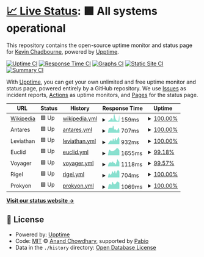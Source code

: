 # [📈 Live Status](https://uptime.chadbourne.eu): <!--live status--> **🟩 All systems operational**

This repository contains the open-source uptime monitor and status page for [Kevin Chadbourne](https://uptime.chadbourne.eu), powered by [Upptime](https://github.com/upptime/upptime).

[![Uptime CI](https://github.com/chaddy314/upptime/workflows/Uptime%20CI/badge.svg)](https://github.com/chaddy314/upptime/actions?query=workflow%3A%22Uptime+CI%22)
[![Response Time CI](https://github.com/chaddy314/upptime/workflows/Response%20Time%20CI/badge.svg)](https://github.com/chaddy314/upptime/actions?query=workflow%3A%22Response+Time+CI%22)
[![Graphs CI](https://github.com/chaddy314/upptime/workflows/Graphs%20CI/badge.svg)](https://github.com/chaddy314/upptime/actions?query=workflow%3A%22Graphs+CI%22)
[![Static Site CI](https://github.com/chaddy314/upptime/workflows/Static%20Site%20CI/badge.svg)](https://github.com/chaddy314/upptime/actions?query=workflow%3A%22Static+Site+CI%22)
[![Summary CI](https://github.com/chaddy314/upptime/workflows/Summary%20CI/badge.svg)](https://github.com/chaddy314/upptime/actions?query=workflow%3A%22Summary+CI%22)

With [Upptime](https://upptime.js.org), you can get your own unlimited and free uptime monitor and status page, powered entirely by a GitHub repository. We use [Issues](https://github.com/chaddy314/upptime/issues) as incident reports, [Actions](https://github.com/chaddy314/upptime/actions) as uptime monitors, and [Pages](https://uptime.chadbourne.eu) for the status page.

<!--start: status pages-->
<!-- This summary is generated by Upptime (https://github.com/upptime/upptime) -->
<!-- Do not edit this manually, your changes will be overwritten -->
<!-- prettier-ignore -->
| URL | Status | History | Response Time | Uptime |
| --- | ------ | ------- | ------------- | ------ |
| <img alt="" src="https://icons.duckduckgo.com/ip3/en.wikipedia.org.ico" height="13"> [Wikipedia](https://en.wikipedia.org) | 🟩 Up | [wikipedia.yml](https://github.com/chaddy314/upptime/commits/HEAD/history/wikipedia.yml) | <details><summary><img alt="Response time graph" src="./graphs/wikipedia/response-time-week.png" height="20"> 159ms</summary><br><a href="https://uptime.chadbourne.eu/history/wikipedia"><img alt="Response time 152" src="https://img.shields.io/endpoint?url=https%3A%2F%2Fraw.githubusercontent.com%2Fchaddy314%2Fupptime%2FHEAD%2Fapi%2Fwikipedia%2Fresponse-time.json"></a><br><a href="https://uptime.chadbourne.eu/history/wikipedia"><img alt="24-hour response time 42" src="https://img.shields.io/endpoint?url=https%3A%2F%2Fraw.githubusercontent.com%2Fchaddy314%2Fupptime%2FHEAD%2Fapi%2Fwikipedia%2Fresponse-time-day.json"></a><br><a href="https://uptime.chadbourne.eu/history/wikipedia"><img alt="7-day response time 159" src="https://img.shields.io/endpoint?url=https%3A%2F%2Fraw.githubusercontent.com%2Fchaddy314%2Fupptime%2FHEAD%2Fapi%2Fwikipedia%2Fresponse-time-week.json"></a><br><a href="https://uptime.chadbourne.eu/history/wikipedia"><img alt="30-day response time 152" src="https://img.shields.io/endpoint?url=https%3A%2F%2Fraw.githubusercontent.com%2Fchaddy314%2Fupptime%2FHEAD%2Fapi%2Fwikipedia%2Fresponse-time-month.json"></a><br><a href="https://uptime.chadbourne.eu/history/wikipedia"><img alt="1-year response time 152" src="https://img.shields.io/endpoint?url=https%3A%2F%2Fraw.githubusercontent.com%2Fchaddy314%2Fupptime%2FHEAD%2Fapi%2Fwikipedia%2Fresponse-time-year.json"></a></details> | <details><summary><a href="https://uptime.chadbourne.eu/history/wikipedia">100.00%</a></summary><a href="https://uptime.chadbourne.eu/history/wikipedia"><img alt="All-time uptime 100.00%" src="https://img.shields.io/endpoint?url=https%3A%2F%2Fraw.githubusercontent.com%2Fchaddy314%2Fupptime%2FHEAD%2Fapi%2Fwikipedia%2Fuptime.json"></a><br><a href="https://uptime.chadbourne.eu/history/wikipedia"><img alt="24-hour uptime 100.00%" src="https://img.shields.io/endpoint?url=https%3A%2F%2Fraw.githubusercontent.com%2Fchaddy314%2Fupptime%2FHEAD%2Fapi%2Fwikipedia%2Fuptime-day.json"></a><br><a href="https://uptime.chadbourne.eu/history/wikipedia"><img alt="7-day uptime 100.00%" src="https://img.shields.io/endpoint?url=https%3A%2F%2Fraw.githubusercontent.com%2Fchaddy314%2Fupptime%2FHEAD%2Fapi%2Fwikipedia%2Fuptime-week.json"></a><br><a href="https://uptime.chadbourne.eu/history/wikipedia"><img alt="30-day uptime 100.00%" src="https://img.shields.io/endpoint?url=https%3A%2F%2Fraw.githubusercontent.com%2Fchaddy314%2Fupptime%2FHEAD%2Fapi%2Fwikipedia%2Fuptime-month.json"></a><br><a href="https://uptime.chadbourne.eu/history/wikipedia"><img alt="1-year uptime 100.00%" src="https://img.shields.io/endpoint?url=https%3A%2F%2Fraw.githubusercontent.com%2Fchaddy314%2Fupptime%2FHEAD%2Fapi%2Fwikipedia%2Fuptime-year.json"></a></details>
| <img alt="" src="https://icons.duckduckgo.com/ip3/null.ico" height="13"> Antares | 🟩 Up | [antares.yml](https://github.com/chaddy314/upptime/commits/HEAD/history/antares.yml) | <details><summary><img alt="Response time graph" src="./graphs/antares/response-time-week.png" height="20"> 707ms</summary><br><a href="https://uptime.chadbourne.eu/history/antares"><img alt="Response time 791" src="https://img.shields.io/endpoint?url=https%3A%2F%2Fraw.githubusercontent.com%2Fchaddy314%2Fupptime%2FHEAD%2Fapi%2Fantares%2Fresponse-time.json"></a><br><a href="https://uptime.chadbourne.eu/history/antares"><img alt="24-hour response time 308" src="https://img.shields.io/endpoint?url=https%3A%2F%2Fraw.githubusercontent.com%2Fchaddy314%2Fupptime%2FHEAD%2Fapi%2Fantares%2Fresponse-time-day.json"></a><br><a href="https://uptime.chadbourne.eu/history/antares"><img alt="7-day response time 707" src="https://img.shields.io/endpoint?url=https%3A%2F%2Fraw.githubusercontent.com%2Fchaddy314%2Fupptime%2FHEAD%2Fapi%2Fantares%2Fresponse-time-week.json"></a><br><a href="https://uptime.chadbourne.eu/history/antares"><img alt="30-day response time 791" src="https://img.shields.io/endpoint?url=https%3A%2F%2Fraw.githubusercontent.com%2Fchaddy314%2Fupptime%2FHEAD%2Fapi%2Fantares%2Fresponse-time-month.json"></a><br><a href="https://uptime.chadbourne.eu/history/antares"><img alt="1-year response time 791" src="https://img.shields.io/endpoint?url=https%3A%2F%2Fraw.githubusercontent.com%2Fchaddy314%2Fupptime%2FHEAD%2Fapi%2Fantares%2Fresponse-time-year.json"></a></details> | <details><summary><a href="https://uptime.chadbourne.eu/history/antares">100.00%</a></summary><a href="https://uptime.chadbourne.eu/history/antares"><img alt="All-time uptime 100.00%" src="https://img.shields.io/endpoint?url=https%3A%2F%2Fraw.githubusercontent.com%2Fchaddy314%2Fupptime%2FHEAD%2Fapi%2Fantares%2Fuptime.json"></a><br><a href="https://uptime.chadbourne.eu/history/antares"><img alt="24-hour uptime 100.00%" src="https://img.shields.io/endpoint?url=https%3A%2F%2Fraw.githubusercontent.com%2Fchaddy314%2Fupptime%2FHEAD%2Fapi%2Fantares%2Fuptime-day.json"></a><br><a href="https://uptime.chadbourne.eu/history/antares"><img alt="7-day uptime 100.00%" src="https://img.shields.io/endpoint?url=https%3A%2F%2Fraw.githubusercontent.com%2Fchaddy314%2Fupptime%2FHEAD%2Fapi%2Fantares%2Fuptime-week.json"></a><br><a href="https://uptime.chadbourne.eu/history/antares"><img alt="30-day uptime 100.00%" src="https://img.shields.io/endpoint?url=https%3A%2F%2Fraw.githubusercontent.com%2Fchaddy314%2Fupptime%2FHEAD%2Fapi%2Fantares%2Fuptime-month.json"></a><br><a href="https://uptime.chadbourne.eu/history/antares"><img alt="1-year uptime 100.00%" src="https://img.shields.io/endpoint?url=https%3A%2F%2Fraw.githubusercontent.com%2Fchaddy314%2Fupptime%2FHEAD%2Fapi%2Fantares%2Fuptime-year.json"></a></details>
| <img alt="" src="https://icons.duckduckgo.com/ip3/null.ico" height="13"> Leviathan | 🟩 Up | [leviathan.yml](https://github.com/chaddy314/upptime/commits/HEAD/history/leviathan.yml) | <details><summary><img alt="Response time graph" src="./graphs/leviathan/response-time-week.png" height="20"> 932ms</summary><br><a href="https://uptime.chadbourne.eu/history/leviathan"><img alt="Response time 795" src="https://img.shields.io/endpoint?url=https%3A%2F%2Fraw.githubusercontent.com%2Fchaddy314%2Fupptime%2FHEAD%2Fapi%2Fleviathan%2Fresponse-time.json"></a><br><a href="https://uptime.chadbourne.eu/history/leviathan"><img alt="24-hour response time 989" src="https://img.shields.io/endpoint?url=https%3A%2F%2Fraw.githubusercontent.com%2Fchaddy314%2Fupptime%2FHEAD%2Fapi%2Fleviathan%2Fresponse-time-day.json"></a><br><a href="https://uptime.chadbourne.eu/history/leviathan"><img alt="7-day response time 932" src="https://img.shields.io/endpoint?url=https%3A%2F%2Fraw.githubusercontent.com%2Fchaddy314%2Fupptime%2FHEAD%2Fapi%2Fleviathan%2Fresponse-time-week.json"></a><br><a href="https://uptime.chadbourne.eu/history/leviathan"><img alt="30-day response time 795" src="https://img.shields.io/endpoint?url=https%3A%2F%2Fraw.githubusercontent.com%2Fchaddy314%2Fupptime%2FHEAD%2Fapi%2Fleviathan%2Fresponse-time-month.json"></a><br><a href="https://uptime.chadbourne.eu/history/leviathan"><img alt="1-year response time 795" src="https://img.shields.io/endpoint?url=https%3A%2F%2Fraw.githubusercontent.com%2Fchaddy314%2Fupptime%2FHEAD%2Fapi%2Fleviathan%2Fresponse-time-year.json"></a></details> | <details><summary><a href="https://uptime.chadbourne.eu/history/leviathan">100.00%</a></summary><a href="https://uptime.chadbourne.eu/history/leviathan"><img alt="All-time uptime 100.00%" src="https://img.shields.io/endpoint?url=https%3A%2F%2Fraw.githubusercontent.com%2Fchaddy314%2Fupptime%2FHEAD%2Fapi%2Fleviathan%2Fuptime.json"></a><br><a href="https://uptime.chadbourne.eu/history/leviathan"><img alt="24-hour uptime 100.00%" src="https://img.shields.io/endpoint?url=https%3A%2F%2Fraw.githubusercontent.com%2Fchaddy314%2Fupptime%2FHEAD%2Fapi%2Fleviathan%2Fuptime-day.json"></a><br><a href="https://uptime.chadbourne.eu/history/leviathan"><img alt="7-day uptime 100.00%" src="https://img.shields.io/endpoint?url=https%3A%2F%2Fraw.githubusercontent.com%2Fchaddy314%2Fupptime%2FHEAD%2Fapi%2Fleviathan%2Fuptime-week.json"></a><br><a href="https://uptime.chadbourne.eu/history/leviathan"><img alt="30-day uptime 100.00%" src="https://img.shields.io/endpoint?url=https%3A%2F%2Fraw.githubusercontent.com%2Fchaddy314%2Fupptime%2FHEAD%2Fapi%2Fleviathan%2Fuptime-month.json"></a><br><a href="https://uptime.chadbourne.eu/history/leviathan"><img alt="1-year uptime 100.00%" src="https://img.shields.io/endpoint?url=https%3A%2F%2Fraw.githubusercontent.com%2Fchaddy314%2Fupptime%2FHEAD%2Fapi%2Fleviathan%2Fuptime-year.json"></a></details>
| <img alt="" src="https://icons.duckduckgo.com/ip3/null.ico" height="13"> Euclid | 🟩 Up | [euclid.yml](https://github.com/chaddy314/upptime/commits/HEAD/history/euclid.yml) | <details><summary><img alt="Response time graph" src="./graphs/euclid/response-time-week.png" height="20"> 1655ms</summary><br><a href="https://uptime.chadbourne.eu/history/euclid"><img alt="Response time 1655" src="https://img.shields.io/endpoint?url=https%3A%2F%2Fraw.githubusercontent.com%2Fchaddy314%2Fupptime%2FHEAD%2Fapi%2Feuclid%2Fresponse-time.json"></a><br><a href="https://uptime.chadbourne.eu/history/euclid"><img alt="24-hour response time 1235" src="https://img.shields.io/endpoint?url=https%3A%2F%2Fraw.githubusercontent.com%2Fchaddy314%2Fupptime%2FHEAD%2Fapi%2Feuclid%2Fresponse-time-day.json"></a><br><a href="https://uptime.chadbourne.eu/history/euclid"><img alt="7-day response time 1655" src="https://img.shields.io/endpoint?url=https%3A%2F%2Fraw.githubusercontent.com%2Fchaddy314%2Fupptime%2FHEAD%2Fapi%2Feuclid%2Fresponse-time-week.json"></a><br><a href="https://uptime.chadbourne.eu/history/euclid"><img alt="30-day response time 1655" src="https://img.shields.io/endpoint?url=https%3A%2F%2Fraw.githubusercontent.com%2Fchaddy314%2Fupptime%2FHEAD%2Fapi%2Feuclid%2Fresponse-time-month.json"></a><br><a href="https://uptime.chadbourne.eu/history/euclid"><img alt="1-year response time 1655" src="https://img.shields.io/endpoint?url=https%3A%2F%2Fraw.githubusercontent.com%2Fchaddy314%2Fupptime%2FHEAD%2Fapi%2Feuclid%2Fresponse-time-year.json"></a></details> | <details><summary><a href="https://uptime.chadbourne.eu/history/euclid">99.18%</a></summary><a href="https://uptime.chadbourne.eu/history/euclid"><img alt="All-time uptime 99.18%" src="https://img.shields.io/endpoint?url=https%3A%2F%2Fraw.githubusercontent.com%2Fchaddy314%2Fupptime%2FHEAD%2Fapi%2Feuclid%2Fuptime.json"></a><br><a href="https://uptime.chadbourne.eu/history/euclid"><img alt="24-hour uptime 100.00%" src="https://img.shields.io/endpoint?url=https%3A%2F%2Fraw.githubusercontent.com%2Fchaddy314%2Fupptime%2FHEAD%2Fapi%2Feuclid%2Fuptime-day.json"></a><br><a href="https://uptime.chadbourne.eu/history/euclid"><img alt="7-day uptime 99.18%" src="https://img.shields.io/endpoint?url=https%3A%2F%2Fraw.githubusercontent.com%2Fchaddy314%2Fupptime%2FHEAD%2Fapi%2Feuclid%2Fuptime-week.json"></a><br><a href="https://uptime.chadbourne.eu/history/euclid"><img alt="30-day uptime 99.18%" src="https://img.shields.io/endpoint?url=https%3A%2F%2Fraw.githubusercontent.com%2Fchaddy314%2Fupptime%2FHEAD%2Fapi%2Feuclid%2Fuptime-month.json"></a><br><a href="https://uptime.chadbourne.eu/history/euclid"><img alt="1-year uptime 99.18%" src="https://img.shields.io/endpoint?url=https%3A%2F%2Fraw.githubusercontent.com%2Fchaddy314%2Fupptime%2FHEAD%2Fapi%2Feuclid%2Fuptime-year.json"></a></details>
| <img alt="" src="https://icons.duckduckgo.com/ip3/null.ico" height="13"> Voyager | 🟩 Up | [voyager.yml](https://github.com/chaddy314/upptime/commits/HEAD/history/voyager.yml) | <details><summary><img alt="Response time graph" src="./graphs/voyager/response-time-week.png" height="20"> 1118ms</summary><br><a href="https://uptime.chadbourne.eu/history/voyager"><img alt="Response time 1062" src="https://img.shields.io/endpoint?url=https%3A%2F%2Fraw.githubusercontent.com%2Fchaddy314%2Fupptime%2FHEAD%2Fapi%2Fvoyager%2Fresponse-time.json"></a><br><a href="https://uptime.chadbourne.eu/history/voyager"><img alt="24-hour response time 1210" src="https://img.shields.io/endpoint?url=https%3A%2F%2Fraw.githubusercontent.com%2Fchaddy314%2Fupptime%2FHEAD%2Fapi%2Fvoyager%2Fresponse-time-day.json"></a><br><a href="https://uptime.chadbourne.eu/history/voyager"><img alt="7-day response time 1118" src="https://img.shields.io/endpoint?url=https%3A%2F%2Fraw.githubusercontent.com%2Fchaddy314%2Fupptime%2FHEAD%2Fapi%2Fvoyager%2Fresponse-time-week.json"></a><br><a href="https://uptime.chadbourne.eu/history/voyager"><img alt="30-day response time 1062" src="https://img.shields.io/endpoint?url=https%3A%2F%2Fraw.githubusercontent.com%2Fchaddy314%2Fupptime%2FHEAD%2Fapi%2Fvoyager%2Fresponse-time-month.json"></a><br><a href="https://uptime.chadbourne.eu/history/voyager"><img alt="1-year response time 1062" src="https://img.shields.io/endpoint?url=https%3A%2F%2Fraw.githubusercontent.com%2Fchaddy314%2Fupptime%2FHEAD%2Fapi%2Fvoyager%2Fresponse-time-year.json"></a></details> | <details><summary><a href="https://uptime.chadbourne.eu/history/voyager">99.57%</a></summary><a href="https://uptime.chadbourne.eu/history/voyager"><img alt="All-time uptime 99.60%" src="https://img.shields.io/endpoint?url=https%3A%2F%2Fraw.githubusercontent.com%2Fchaddy314%2Fupptime%2FHEAD%2Fapi%2Fvoyager%2Fuptime.json"></a><br><a href="https://uptime.chadbourne.eu/history/voyager"><img alt="24-hour uptime 100.00%" src="https://img.shields.io/endpoint?url=https%3A%2F%2Fraw.githubusercontent.com%2Fchaddy314%2Fupptime%2FHEAD%2Fapi%2Fvoyager%2Fuptime-day.json"></a><br><a href="https://uptime.chadbourne.eu/history/voyager"><img alt="7-day uptime 99.57%" src="https://img.shields.io/endpoint?url=https%3A%2F%2Fraw.githubusercontent.com%2Fchaddy314%2Fupptime%2FHEAD%2Fapi%2Fvoyager%2Fuptime-week.json"></a><br><a href="https://uptime.chadbourne.eu/history/voyager"><img alt="30-day uptime 99.60%" src="https://img.shields.io/endpoint?url=https%3A%2F%2Fraw.githubusercontent.com%2Fchaddy314%2Fupptime%2FHEAD%2Fapi%2Fvoyager%2Fuptime-month.json"></a><br><a href="https://uptime.chadbourne.eu/history/voyager"><img alt="1-year uptime 99.60%" src="https://img.shields.io/endpoint?url=https%3A%2F%2Fraw.githubusercontent.com%2Fchaddy314%2Fupptime%2FHEAD%2Fapi%2Fvoyager%2Fuptime-year.json"></a></details>
| <img alt="" src="https://icons.duckduckgo.com/ip3/null.ico" height="13"> Rigel | 🟩 Up | [rigel.yml](https://github.com/chaddy314/upptime/commits/HEAD/history/rigel.yml) | <details><summary><img alt="Response time graph" src="./graphs/rigel/response-time-week.png" height="20"> 704ms</summary><br><a href="https://uptime.chadbourne.eu/history/rigel"><img alt="Response time 631" src="https://img.shields.io/endpoint?url=https%3A%2F%2Fraw.githubusercontent.com%2Fchaddy314%2Fupptime%2FHEAD%2Fapi%2Frigel%2Fresponse-time.json"></a><br><a href="https://uptime.chadbourne.eu/history/rigel"><img alt="24-hour response time 467" src="https://img.shields.io/endpoint?url=https%3A%2F%2Fraw.githubusercontent.com%2Fchaddy314%2Fupptime%2FHEAD%2Fapi%2Frigel%2Fresponse-time-day.json"></a><br><a href="https://uptime.chadbourne.eu/history/rigel"><img alt="7-day response time 704" src="https://img.shields.io/endpoint?url=https%3A%2F%2Fraw.githubusercontent.com%2Fchaddy314%2Fupptime%2FHEAD%2Fapi%2Frigel%2Fresponse-time-week.json"></a><br><a href="https://uptime.chadbourne.eu/history/rigel"><img alt="30-day response time 631" src="https://img.shields.io/endpoint?url=https%3A%2F%2Fraw.githubusercontent.com%2Fchaddy314%2Fupptime%2FHEAD%2Fapi%2Frigel%2Fresponse-time-month.json"></a><br><a href="https://uptime.chadbourne.eu/history/rigel"><img alt="1-year response time 631" src="https://img.shields.io/endpoint?url=https%3A%2F%2Fraw.githubusercontent.com%2Fchaddy314%2Fupptime%2FHEAD%2Fapi%2Frigel%2Fresponse-time-year.json"></a></details> | <details><summary><a href="https://uptime.chadbourne.eu/history/rigel">100.00%</a></summary><a href="https://uptime.chadbourne.eu/history/rigel"><img alt="All-time uptime 100.00%" src="https://img.shields.io/endpoint?url=https%3A%2F%2Fraw.githubusercontent.com%2Fchaddy314%2Fupptime%2FHEAD%2Fapi%2Frigel%2Fuptime.json"></a><br><a href="https://uptime.chadbourne.eu/history/rigel"><img alt="24-hour uptime 100.00%" src="https://img.shields.io/endpoint?url=https%3A%2F%2Fraw.githubusercontent.com%2Fchaddy314%2Fupptime%2FHEAD%2Fapi%2Frigel%2Fuptime-day.json"></a><br><a href="https://uptime.chadbourne.eu/history/rigel"><img alt="7-day uptime 100.00%" src="https://img.shields.io/endpoint?url=https%3A%2F%2Fraw.githubusercontent.com%2Fchaddy314%2Fupptime%2FHEAD%2Fapi%2Frigel%2Fuptime-week.json"></a><br><a href="https://uptime.chadbourne.eu/history/rigel"><img alt="30-day uptime 100.00%" src="https://img.shields.io/endpoint?url=https%3A%2F%2Fraw.githubusercontent.com%2Fchaddy314%2Fupptime%2FHEAD%2Fapi%2Frigel%2Fuptime-month.json"></a><br><a href="https://uptime.chadbourne.eu/history/rigel"><img alt="1-year uptime 100.00%" src="https://img.shields.io/endpoint?url=https%3A%2F%2Fraw.githubusercontent.com%2Fchaddy314%2Fupptime%2FHEAD%2Fapi%2Frigel%2Fuptime-year.json"></a></details>
| <img alt="" src="https://icons.duckduckgo.com/ip3/null.ico" height="13"> Prokyon | 🟩 Up | [prokyon.yml](https://github.com/chaddy314/upptime/commits/HEAD/history/prokyon.yml) | <details><summary><img alt="Response time graph" src="./graphs/prokyon/response-time-week.png" height="20"> 1069ms</summary><br><a href="https://uptime.chadbourne.eu/history/prokyon"><img alt="Response time 993" src="https://img.shields.io/endpoint?url=https%3A%2F%2Fraw.githubusercontent.com%2Fchaddy314%2Fupptime%2FHEAD%2Fapi%2Fprokyon%2Fresponse-time.json"></a><br><a href="https://uptime.chadbourne.eu/history/prokyon"><img alt="24-hour response time 937" src="https://img.shields.io/endpoint?url=https%3A%2F%2Fraw.githubusercontent.com%2Fchaddy314%2Fupptime%2FHEAD%2Fapi%2Fprokyon%2Fresponse-time-day.json"></a><br><a href="https://uptime.chadbourne.eu/history/prokyon"><img alt="7-day response time 1069" src="https://img.shields.io/endpoint?url=https%3A%2F%2Fraw.githubusercontent.com%2Fchaddy314%2Fupptime%2FHEAD%2Fapi%2Fprokyon%2Fresponse-time-week.json"></a><br><a href="https://uptime.chadbourne.eu/history/prokyon"><img alt="30-day response time 993" src="https://img.shields.io/endpoint?url=https%3A%2F%2Fraw.githubusercontent.com%2Fchaddy314%2Fupptime%2FHEAD%2Fapi%2Fprokyon%2Fresponse-time-month.json"></a><br><a href="https://uptime.chadbourne.eu/history/prokyon"><img alt="1-year response time 993" src="https://img.shields.io/endpoint?url=https%3A%2F%2Fraw.githubusercontent.com%2Fchaddy314%2Fupptime%2FHEAD%2Fapi%2Fprokyon%2Fresponse-time-year.json"></a></details> | <details><summary><a href="https://uptime.chadbourne.eu/history/prokyon">100.00%</a></summary><a href="https://uptime.chadbourne.eu/history/prokyon"><img alt="All-time uptime 100.00%" src="https://img.shields.io/endpoint?url=https%3A%2F%2Fraw.githubusercontent.com%2Fchaddy314%2Fupptime%2FHEAD%2Fapi%2Fprokyon%2Fuptime.json"></a><br><a href="https://uptime.chadbourne.eu/history/prokyon"><img alt="24-hour uptime 100.00%" src="https://img.shields.io/endpoint?url=https%3A%2F%2Fraw.githubusercontent.com%2Fchaddy314%2Fupptime%2FHEAD%2Fapi%2Fprokyon%2Fuptime-day.json"></a><br><a href="https://uptime.chadbourne.eu/history/prokyon"><img alt="7-day uptime 100.00%" src="https://img.shields.io/endpoint?url=https%3A%2F%2Fraw.githubusercontent.com%2Fchaddy314%2Fupptime%2FHEAD%2Fapi%2Fprokyon%2Fuptime-week.json"></a><br><a href="https://uptime.chadbourne.eu/history/prokyon"><img alt="30-day uptime 100.00%" src="https://img.shields.io/endpoint?url=https%3A%2F%2Fraw.githubusercontent.com%2Fchaddy314%2Fupptime%2FHEAD%2Fapi%2Fprokyon%2Fuptime-month.json"></a><br><a href="https://uptime.chadbourne.eu/history/prokyon"><img alt="1-year uptime 100.00%" src="https://img.shields.io/endpoint?url=https%3A%2F%2Fraw.githubusercontent.com%2Fchaddy314%2Fupptime%2FHEAD%2Fapi%2Fprokyon%2Fuptime-year.json"></a></details>

<!--end: status pages-->

[**Visit our status website →**](https://uptime.chadbourne.eu)

## 📄 License

- Powered by: [Upptime](https://github.com/upptime/upptime)
- Code: [MIT](./LICENSE) © [Anand Chowdhary](https://anandchowdhary.com), supported by [Pabio](https://pabio.com)
- Data in the `./history` directory: [Open Database License](https://opendatacommons.org/licenses/odbl/1-0/)
